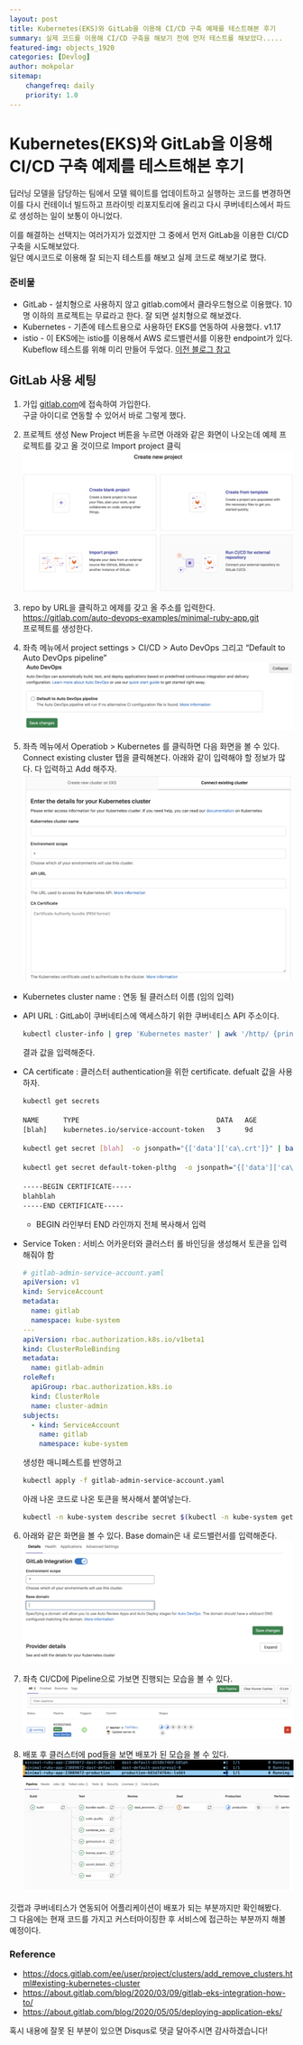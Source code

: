 ```yaml
---
layout: post
title: Kubernetes(EKS)와 GitLab을 이용해 CI/CD 구축 예제를 테스트해본 후기
summary: 실제 코드를 이용해 CI/CD 구축을 해보기 전에 먼저 테스트를 해보았다.....
featured-img: objects_1920
categories: [Devlog]
author: mokpolar
sitemap:
    changefreq: daily
    priority: 1.0
---
```


# Kubernetes(EKS)와 GitLab을 이용해 CI/CD 구축 예제를 테스트해본 후기

딥러닝 모델을 담당하는 팀에서 모델 웨이트를 업데이트하고 실행하는 코드를 변경하면 이를 다시 컨테이너 빌드하고 프라이빗 리포지토리에 올리고 다시 쿠버네티스에서 파드로 생성하는 일이 보통이 아니었다.  

이를 해결하는 선택지는 여러가지가 있겠지만 그 중에서 먼저 GitLab을 이용한 CI/CD 구축을 시도해보았다.  
일단 예시코드로 이용해 잘 되는지 테스트를 해보고 실제 코드로 해보기로 했다.  

### 준비물

* GitLab - 설치형으로 사용하지 않고 gitlab.com에서 클라우드형으로 이용했다. 10명 이하의 프로젝트는 무료라고 한다. 잘 되면 설치형으로 해보겠다. 
* Kubernetes - 기존에 테스트용으로 사용하던 EKS를 연동하여 사용했다. v1.17
* istio - 이 EKS에는 istio를 이용해서 AWS 로드밸런서를 이용한 endpoint가 있다. Kubeflow 테스트를 위해 미리 만들어 두었다. [이전 블로그 참고](https://mokpolar.github.io/kfserving_custum_inference/)

## GitLab 사용 세팅

1. 가입
[gitlab.com](https://gitlab.com)에 접속하여 가입한다.  
구글 아이디로 연동할 수 있어서 바로 그렇게 했다.  

2. 프로젝트 생성
New Project 버튼을 누르면 아래와 같은 화면이 나오는데 예제 프로젝트를 갖고 올 것이므로 Import project 클릭
![](./../assets/img/posts/2020-12-14-01-01-01.png)  

3. repo by URL을 클릭하고 에제를 갖고 올 주소를 입력한다.  
https://gitlab.com/auto-devops-examples/minimal-ruby-app.git  
프로젝트를 생성한다. 

4. 좌측 메뉴에서 project settings > CI/CD > Auto DevOps 그리고 “Default to Auto DevOps pipeline”
![](./../assets/img/posts/2020-12-14-01-01-06.png)  


5. 좌측 메뉴에서 Operatiob > Kubernetes 를 클릭하면 다음 화면을 볼 수 있다.  
Connect existing cluster 탭을 클릭해본다. 아래와 같이 입력해야 할 정보가 많다. 다 입력하고 Add 해주자.
![](./../assets/img/posts/2020-12-14-01-01-03.png)  

  * Kubernetes cluster name : 연동 될 클러스터 이름 (임의 입력)
  * API URL : GitLab이 쿠버네티스에 액세스하기 위한 쿠버네티스 API 주소이다. 
    ```bash
    kubectl cluster-info | grep 'Kubernetes master' | awk '/http/ {print $NF}'
    ```
    결과 값을 입력해준다. 
  
  * CA certificate : 클러스터 authentication을 위한 certificate. defualt 값을 사용하자.   
    ```bash
    kubectl get secrets

    NAME      TYPE                                  DATA   AGE
    [blah]    kubernetes.io/service-account-token   3      9d

    kubectl get secret [blah]  -o jsonpath="{['data']['ca\.crt']}" | base64 --decode

    kubectl get secret default-token-plthg  -o jsonpath="{['data']['ca\.crt']}" | base64 --decode

    -----BEGIN CERTIFICATE-----
    blahblah
    -----END CERTIFICATE-----
    ```

    * BEGIN 라인부터 END 라인까지 전체 복사해서 입력

  * Service Token : 서비스 어카운터와 클러스터 롤 바인딩을 생성해서 토큰을 입력해줘야 함
    ```yaml
    # gitlab-admin-service-account.yaml
    apiVersion: v1
    kind: ServiceAccount
    metadata:
      name: gitlab
      namespace: kube-system
    ---
    apiVersion: rbac.authorization.k8s.io/v1beta1
    kind: ClusterRoleBinding
    metadata:
      name: gitlab-admin
    roleRef:
      apiGroup: rbac.authorization.k8s.io
      kind: ClusterRole
      name: cluster-admin
    subjects:
      - kind: ServiceAccount
        name: gitlab
        namespace: kube-system
    ```
    생성한 매니페스트를 반영하고
    ```bash
    kubectl apply -f gitlab-admin-service-account.yaml
    ```
    아래 나온 코드로 나온 토큰을 복사해서 붙여넣는다. 
    ```bash
    kubectl -n kube-system describe secret $(kubectl -n kube-system get secret | grep gitlab | awk '{print $1}')
    ```

    
6. 아래와 같은 화면을 볼 수 있다. Base domain은 내 로드밸런서를 입력해준다.   
![](./../assets/img/posts/2020-12-14-01-01-04.png)  


7. 좌측 CI/CD에 Pipeline으로 가보면 진행되는 모습을 볼 수 있다.
![](./../assets/img/posts/2020-12-14-01-01-07.png)  

8. 배포 후 클러스터에 pod들을 보면 배포가 된 모습을 볼 수 있다. 
![](./../assets/img/posts/2020-12-14-01-01-08.png)  
![](./../assets/img/posts/2020-12-14-01-01-09.png)  



깃랩과 쿠버네티스가 연동되어 어플리케이션이 배포가 되는 부분까지만 확인해봤다.  
그 다음에는 현재 코드를 가지고 커스터마이징한 후 서비스에 접근하는 부분까지 해볼 예정이다. 

### Reference

* https://docs.gitlab.com/ee/user/project/clusters/add_remove_clusters.html#existing-kubernetes-cluster
* https://about.gitlab.com/blog/2020/03/09/gitlab-eks-integration-how-to/
* https://about.gitlab.com/blog/2020/05/05/deploying-application-eks/


혹시 내용에 잘못 된 부분이 있으면 Disqus로 댓글 달아주시면 감사하겠습니다!

